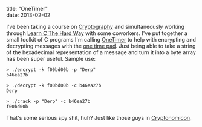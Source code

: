 title: "OneTimer"  
date: 2013-02-02

I've been taking a course on [Cryptography][1] and simultaneously working through [Learn C The Hard Way][2] with some coworkers. I've put together a small toolkit of C programs I'm calling [OneTimer][3] to help with encrypting and decrypting messages with the [one time pad][4]. Just being able to take a string of the hexadecimal representation of a message and turn it into a byte array has been super useful. Sample use:

  [1]: https://www.coursera.org/course/crypto 
  [2]: http://c.learncodethehardway.org/book/
  [3]: https://github.com/dce/one-timer
  [4]: http://en.wikipedia.org/wiki/One-time_pad

    > ./encrypt -k f00bd00b -p "Derp"
    b46ea27b

    > ./decrypt -k f00bd00b -c b46ea27b
    Derp

    > ./crack -p "Derp" -c b46ea27b
    f00bd00b

That's some serious spy shit, huh? Just like those guys in [Cryptonomicon][5].

  [5]: http://en.wikipedia.org/wiki/Cryptonomicon

